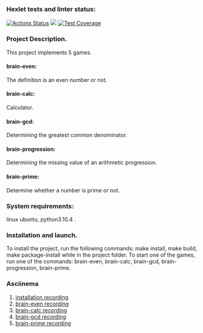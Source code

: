 ### Hexlet tests and linter status:
[![Actions Status](https://github.com/AAB83/python-project-lvl1/workflows/hexlet-check/badge.svg)](https://github.com/AAB83/python-project-lvl1/actions)
<a href="https://codeclimate.com/github/AAB83/python-project-lvl1/maintainability"><img src="https://api.codeclimate.com/v1/badges/b6cce2d5be81db04a8b4/maintainability" /></a>
[![Test Coverage](https://api.codeclimate.com/v1/badges/b6cce2d5be81db04a8b4/test_coverage)](https://codeclimate.com/github/AAB83/python-project-lvl1/test_coverage)

### Project Description. 
This project implements 5 games. 
#### brain-even:
The definition is an even number or not.
#### brain-calc:
Calculator.
#### brain-gcd:
Determining the greatest common denominator.
#### brain-progression:
Determining the missing value of an arithmetic progression.
#### brain-prime:
Determine whether a number is prime or not.

### System requirements:
linux ubuntu, python3.10.4 . 

### Installation and launch.
To install the project, run the following commands: make install, 
make build, make package-install while in the project 
folder. To start one of the games, run one of the commands: 
brain-even, brain-calc, brain-gcd, brain-progression, brain-prime.

### Asciinema
1. [installation recording](https://asciinema.org/a/ZzLNxRiDKyhTI5OgSp52H92R2)
2. [brain-even recording](https://asciinema.org/a/0eQhtG0KVqPlcCFNKd6JsASay)
3. [brain-calc recording](https://asciinema.org/a/mBiDZG5LcrJz5cm1Nuv4JHOJ8)
4. [brain-gcd recording](https://asciinema.org/a/mw2D6r0IzgKVkh6IjaIEY47eV)
5. [brain-prime recording](https://asciinema.org/a/rLVNHEZkvGLaxZZv9Q52SMerO)
